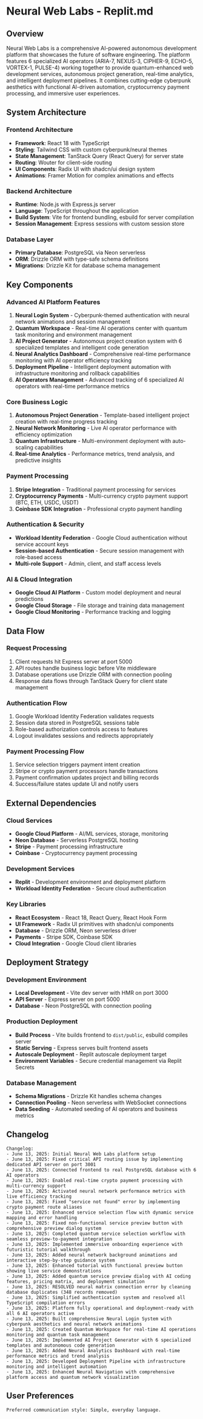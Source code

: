 # Neural Web Labs - Replit.md

## Overview

Neural Web Labs is a comprehensive AI-powered autonomous development platform that showcases the future of software engineering. The platform features 6 specialized AI operators (ARIA-7, NEXUS-3, CIPHER-9, ECHO-5, VORTEX-1, PULSE-4) working together to provide quantum-enhanced web development services, autonomous project generation, real-time analytics, and intelligent deployment pipelines. It combines cutting-edge cyberpunk aesthetics with functional AI-driven automation, cryptocurrency payment processing, and immersive user experiences.

## System Architecture

### Frontend Architecture
- **Framework**: React 18 with TypeScript
- **Styling**: Tailwind CSS with custom cyberpunk/neural themes
- **State Management**: TanStack Query (React Query) for server state
- **Routing**: Wouter for client-side routing
- **UI Components**: Radix UI with shadcn/ui design system
- **Animations**: Framer Motion for complex animations and effects

### Backend Architecture
- **Runtime**: Node.js with Express.js server
- **Language**: TypeScript throughout the application
- **Build System**: Vite for frontend bundling, esbuild for server compilation
- **Session Management**: Express sessions with custom session store

### Database Layer
- **Primary Database**: PostgreSQL via Neon serverless
- **ORM**: Drizzle ORM with type-safe schema definitions
- **Migrations**: Drizzle Kit for database schema management

## Key Components

### Advanced AI Platform Features
1. **Neural Login System** - Cyberpunk-themed authentication with neural network animations and session management
2. **Quantum Workspace** - Real-time AI operations center with quantum task monitoring and environment management
3. **AI Project Generator** - Autonomous project creation system with 6 specialized templates and intelligent code generation
4. **Neural Analytics Dashboard** - Comprehensive real-time performance monitoring with AI operator efficiency tracking
5. **Deployment Pipeline** - Intelligent deployment automation with infrastructure monitoring and rollback capabilities
6. **AI Operators Management** - Advanced tracking of 6 specialized AI operators with real-time performance metrics

### Core Business Logic
1. **Autonomous Project Generation** - Template-based intelligent project creation with real-time progress tracking
2. **Neural Network Monitoring** - Live AI operator performance with efficiency optimization
3. **Quantum Infrastructure** - Multi-environment deployment with auto-scaling capabilities  
4. **Real-time Analytics** - Performance metrics, trend analysis, and predictive insights

### Payment Processing
1. **Stripe Integration** - Traditional payment processing for services
2. **Cryptocurrency Payments** - Multi-currency crypto payment support (BTC, ETH, USDC, USDT)
3. **Coinbase SDK Integration** - Professional crypto payment handling

### Authentication & Security
- **Workload Identity Federation** - Google Cloud authentication without service account keys
- **Session-based Authentication** - Secure session management with role-based access
- **Multi-role Support** - Admin, client, and staff access levels

### AI & Cloud Integration
- **Google Cloud AI Platform** - Custom model deployment and neural predictions
- **Google Cloud Storage** - File storage and training data management
- **Google Cloud Monitoring** - Performance tracking and logging

## Data Flow

### Request Processing
1. Client requests hit Express server at port 5000
2. API routes handle business logic before Vite middleware
3. Database operations use Drizzle ORM with connection pooling
4. Response data flows through TanStack Query for client state management

### Authentication Flow
1. Google Workload Identity Federation validates requests
2. Session data stored in PostgreSQL sessions table
3. Role-based authorization controls access to features
4. Logout invalidates sessions and redirects appropriately

### Payment Processing Flow
1. Service selection triggers payment intent creation
2. Stripe or crypto payment processors handle transactions
3. Payment confirmation updates project and billing records
4. Success/failure states update UI and notify users

## External Dependencies

### Cloud Services
- **Google Cloud Platform** - AI/ML services, storage, monitoring
- **Neon Database** - Serverless PostgreSQL hosting
- **Stripe** - Payment processing infrastructure
- **Coinbase** - Cryptocurrency payment processing

### Development Services
- **Replit** - Development environment and deployment platform
- **Workload Identity Federation** - Secure cloud authentication

### Key Libraries
- **React Ecosystem** - React 18, React Query, React Hook Form
- **UI Framework** - Radix UI primitives with shadcn/ui components
- **Database** - Drizzle ORM, Neon serverless driver
- **Payments** - Stripe SDK, Coinbase SDK
- **Cloud Integration** - Google Cloud client libraries

## Deployment Strategy

### Development Environment
- **Local Development** - Vite dev server with HMR on port 3000
- **API Server** - Express server on port 5000
- **Database** - Neon PostgreSQL with connection pooling

### Production Deployment
- **Build Process** - Vite builds frontend to `dist/public`, esbuild compiles server
- **Static Serving** - Express serves built frontend assets
- **Autoscale Deployment** - Replit autoscale deployment target
- **Environment Variables** - Secure credential management via Replit Secrets

### Database Management
- **Schema Migrations** - Drizzle Kit handles schema changes
- **Connection Pooling** - Neon serverless with WebSocket connections
- **Data Seeding** - Automated seeding of AI operators and business metrics

## Changelog

```
Changelog:
- June 13, 2025: Initial Neural Web Labs platform setup
- June 13, 2025: Fixed critical API routing issue by implementing dedicated API server on port 3001
- June 13, 2025: Connected frontend to real PostgreSQL database with 6 AI operators
- June 13, 2025: Enabled real-time crypto payment processing with multi-currency support
- June 13, 2025: Activated neural network performance metrics with live efficiency tracking
- June 13, 2025: Fixed "service not found" error by implementing crypto payment route aliases
- June 13, 2025: Enhanced service selection flow with dynamic service mapping and error handling
- June 13, 2025: Fixed non-functional service preview button with comprehensive preview dialog system
- June 13, 2025: Completed quantum service selection workflow with seamless preview-to-payment integration
- June 13, 2025: Implemented immersive onboarding experience with futuristic tutorial walkthrough
- June 13, 2025: Added neural network background animations and interactive step-by-step guidance system
- June 13, 2025: Enhanced tutorial with functional preview button showing live service demonstrations
- June 13, 2025: Added quantum service preview dialog with AI coding features, pricing matrix, and deployment simulation
- June 13, 2025: RESOLVED neural matrix connection error by cleaning database duplicates (348 records removed)
- June 13, 2025: Simplified authentication system and resolved all TypeScript compilation errors
- June 13, 2025: Platform fully operational and deployment-ready with all 6 AI operators active
- June 13, 2025: Built comprehensive Neural Login System with cyberpunk aesthetics and neural network animations
- June 13, 2025: Created Quantum Workspace for real-time AI operations monitoring and quantum task management
- June 13, 2025: Implemented AI Project Generator with 6 specialized templates and autonomous code generation
- June 13, 2025: Added Neural Analytics Dashboard with real-time performance metrics and trend analysis
- June 13, 2025: Developed Deployment Pipeline with infrastructure monitoring and intelligent automation
- June 13, 2025: Enhanced Neural Navigation with comprehensive platform access and quantum network visualization
```

## User Preferences

```
Preferred communication style: Simple, everyday language.
```